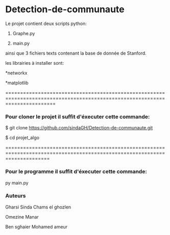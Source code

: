 # Detection-de-communaute
Le projet contient deux scripts python:

1. Graphe.py

2. main.py

ainsi que 3 fichiers texts contenant la base de donnée de Stanford.

les librairies à installer sont: 

  *networkx
  
  *matplotlib
  

=============================================================================================================================
### Pour cloner le projet il suffit d'éxecuter cette commande:


$ git clone https://github.com/sindaGH/Detection-de-communaute.git


$ cd projet_algo



===========================================================================================================================
### Pour le programme il suffit d'éxecuter cette commande:

py main.py


### Auteurs 

Gharsi Sinda Chams el ghozlen 

Omezine Manar 

Ben sghaier Mohamed ameur
